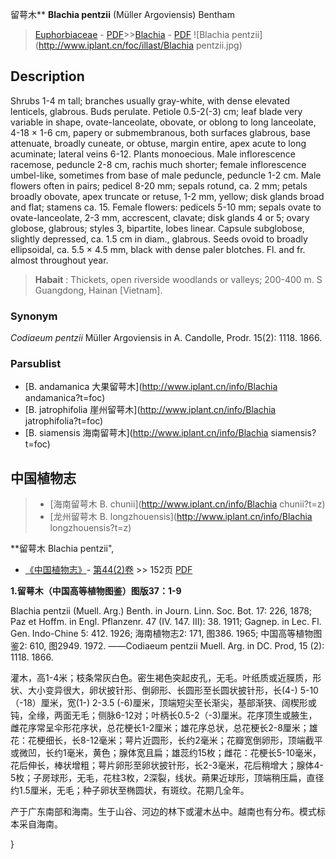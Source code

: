 留萼木** **Blachia pentzii** (Müller Argoviensis) Bentham

> [Euphorbiaceae](http://www.iplant.cn/info/Euphorbiaceae?t=foc) - [PDF](http://www.iplant.cn/foc/pdf/Euphorbiaceae.pdf)>>[Blachia](http://www.iplant.cn/info/Blachia?t=foc) - [PDF](http://www.iplant.cn/foc/pdf/Blachia.pdf)
![Blachia pentzii](http://www.iplant.cn/foc/illast/Blachia pentzii.jpg)

## Description

Shrubs 1-4 m tall; branches usually gray-white, with dense elevated lenticels, glabrous. Buds perulate. Petiole 0.5-2(-3) cm; leaf blade very variable in shape, ovate-lanceolate, obovate, or oblong to long lanceolate, 4-18 × 1-6 cm, papery or submembranous, both surfaces glabrous, base attenuate, broadly cuneate, or obtuse, margin entire, apex acute to long acuminate; lateral veins 6-12. Plants monoecious. Male inflorescence racemose, peduncle 2-8 cm, rachis much shorter; female inflorescence umbel-like, sometimes from base of male peduncle, peduncle 1-2 cm. Male flowers often in pairs; pedicel 8-20 mm; sepals rotund, ca. 2 mm; petals broadly obovate, apex truncate or retuse, 1-2 mm, yellow; disk glands broad and flat; stamens ca. 15. Female flowers: pedicels 5-10 mm; sepals ovate to ovate-lanceolate, 2-3 mm, accrescent, clavate; disk glands 4 or 5; ovary globose, glabrous; styles 3, bipartite, lobes linear. Capsule subglobose, slightly depressed, ca. 1.5 cm in diam., glabrous. Seeds ovoid to broadly ellipsoidal, ca. 5.5 × 4.5 mm, black with dense paler blotches. Fl. and fr. almost throughout year.

> **Habait** : 
> Thickets, open riverside woodlands or valleys; 200-400 m. S Guangdong, Hainan [Vietnam].

### Synonym
*Codiaeum pentzii* Müller Argoviensis in A. Candolle, Prodr. 15(2): 1118. 1866.

### Parsublist

* [B.  andamanica  大果留萼木](http://www.iplant.cn/info/Blachia andamanica?t=foc)
* [B.  jatrophifolia  崖州留萼木](http://www.iplant.cn/info/Blachia jatrophifolia?t=foc)
* [B.  siamensis  海南留萼木](http://www.iplant.cn/info/Blachia siamensis?t=foc)

## 中国植物志

> * [海南留萼木  B.  chunii](http://www.iplant.cn/info/Blachia chunii?t=z)
> * [龙州留萼木  B.  longzhouensis](http://www.iplant.cn/info/Blachia longzhouensis?t=z)

**留萼木 Blachia pentzii",

* [《中国植物志》](http://www.iplant.cn/frps)- [第44(2)卷](http://www.iplant.cn/frps/vol/44(2)) >> 152页 [PDF](http://www.iplant.cn/frps/pdf/44(2)/152.PDF)

**1.留萼木（中国高等植物图鉴）图版37：1-9**

Blachia pentzii (Muell. Arg.) Benth. in Journ. Linn. Soc. Bot. 17: 226, 1878; Paz et Hoffm. in Engl. Pflanzenr. 47 (IV. 147. Ⅲ): 38. 1911; Gagnep. in Lec. Fl. Gen. Indo-Chine 5: 412. 1926; 海南植物志2: 171, 图386. 1965; 中国高等植物图鉴2: 610, 图2949. 1972. ——Codiaeum pentzii Muell. Arg. in DC. Prod, 15 (2): 1118. 1866.

灌木，高1-4米；枝条常灰白色。密生褐色突起皮孔，无毛。叶纸质或近膜质，形状、大小变异很大，卵状披针形、倒卵形、长圆形至长圆状披针形，长(4-) 5-10（-18）厘米，宽(1-) 2-3.5 (-6)厘米，顶端短尖至长渐尖，基部渐狭、阔楔形或钝，全缘，两面无毛；侧脉6-12对；叶柄长0.5-2（-3)厘米。花序顶生或腋生，雌花序常呈伞形花序状，总花梗长1-2厘米；雄花序总状，总花梗长2-8厘米；雄花：花梗细长，长8-12毫米；萼片近圆形，长约2毫米；花瓣宽倒卵形，顶端截平或微凹，长约1毫米，黄色；腺体宽且扁；雄蕊约15枚；雌花：花梗长5-10毫米，花后伸长，棒状增粗；萼片卵形至卵状披针形，长2-3毫米，花后稍增大；腺体4-5枚；子房球形，无毛，花柱3枚，2深裂，线状。蒴果近球形，顶端稍压扁，直径约1.5厘米，无毛；种子卵状至椭圆状，有斑纹。花期几全年。

产于广东南部和海南。生于山谷、河边的林下或灌木丛中。越南也有分布。模式标本采自海南。

}